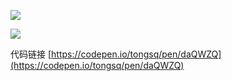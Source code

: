 

![](https://s3.cn-north-1.amazonaws.com.cn/tws-upload/images/1550310990638-80a06c62-ac4f-4f3c-83f7-79b5bcd52416.png)

![](https://s3.cn-north-1.amazonaws.com.cn/tws-upload/images/1550310995051-60ac47ff-c8d4-4d40-8651-943b316c6ad4.png)

代码链接 [https://codepen.io/tongsq/pen/daQWZQ](https://codepen.io/tongsq/pen/daQWZQ)
